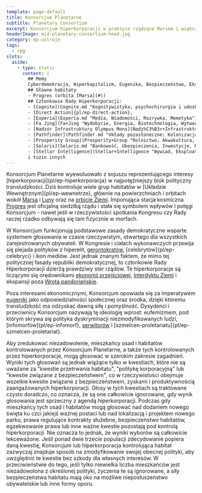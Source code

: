 ```yaml
---
template: page-default
title: Konsorcjum Planetarne
subtitle: Planetary Consortium
excerpt: Konsorcjum hiperkorporacji w praktyce rządzące Marsem i większością Wewnętrznego Układu Słonecznego
headerImage: mid-planetary-consortium-head.jpg
category: ep-ustroje
tags:
  - rpg
slots:
  aside:
    - type: static
      content: |
        ## Memy
        Cyberdemokracja, Hiperkapitalizm, Eugenika, Bezpieczeństwo, Ekspansja
        ## Główne habitaty
        - Progres (orbita [Marsa](#))
        ## Członkowie Rady Hiperkorporacji: 
        - [Cognite](Cognite.md "Kognitywistyka, psychochirurgia i udoskonalanie umysłu"), 
        - [Direct Action]{pl/ep-direct-action}, 
        - [Experia](Experia.md "Media, Wiadomości, Rozrywka, Memetyka"), 
        - [Fa Jing](Fa+Jing "Wydobycie, Energia, Biotechnologia, Wytwarzanie przemysłowe"), 
        - [Nadzór Infrastruktury Olympus Mons](Nadz%C3%B3r+Infrastruktury+Olympus+Mons), 
        - [Pathfinder](Pathfinder.md "Układy pozasłoneczne: Kolonizacja, Wydobycie, Badania naukowe"), 
        - [Prosperity Group](Prosperity+Group "Rolnictwo, Akwakultura, Farmaceutyki"), 
        - [Solaris](Solaris.md "Bankowość, Ubezpieczenia, Inwestycje, Rynki futures, Obrót informacją "), 
        - [Stellar Intelligence](Stellar+Intelligence "Wywiad, Eksploatacja danych, Obrót informacją, Szpiegostwo ") 
        i tuzin innych
---
```

Konsorcjum Planetarne wyewoluowało z sojuszu reprezentującego interesy [hiperkorporacji]{pl/ep-hiperkorporacja} w najpotężniejszy blok polityczny transludzkości. Dziś kontroluje wiele grup habitatów w [Układzie Wewnętrznym]{pl/ep-wewnetrze}, głównie na powierzchniach i orbitach wokół [Marsa](#) i [Luny](#) oraz na [orbicie Ziemi](#). Imponująca stacja kosmiczna [Progres](#) jest oficjalną siedzibą rządu i stała się symbolem wpływów i potęgi Konsorcjum - nawet jeśli w rzeczywistości spotkania Kongresu czy Rady raczej rzadko odbywają się tam fizycznie w morfach.

W Konsorcjum funkcjonują podstawowe zasady demokratyczne wsparte systemem głosowania w czasie rzeczywistym, otwartego dla wszystkich zarejestrowanych obywateli. W Kongresie i ciałach wykonawczych przewija się plejada polityków z hiperelit, [gerontokratów](http://en.wikipedia.org/wiki/Gerontocracy), [celebrytów]{pl/ep-celebryci} i ikon mediów. Jest jednak znanym faktem, że mimo tej politycznej fasady republiki demokratycznej, to członkowie Rady Hiperkorporacji dzierżą prawdziwy ster rządów. Te hiperkorporacje są liczącymi się orędownikami [ekonomii przejściowej](#), [Interdyktu Ziemi](#) i ekspansji poza [Wrota pandoriańskie](#).

Poza interesami ekonomicznymi, Konsorcjum opowiada się za imperatywem [eugeniki](http://pl.wikipedia.org/wiki/Eugenika) jako odpowiedzialności społecznej oraz środka, dzięki któremu transludzkość ma odzyskać dawną siłę i pomyślność. Dysydenci i przeciwnicy Konsorcjum nazywają tę ideologię wprost: eufemizmem, pod którym skrywa się polityka dyskryminacji niezmodyfikowanych ludzi, [infomorfów]{pl/ep-infomorf}, [serwitorów](#) i [szmelcen-proletariatu]{pl/ep-szmelcen-proletariat}.

Aby zredukować niezadowolenie, mieszkańcy osad i habitatów kontrolowanych przez Konsorcjum Planetarne, a także tych kontrolowanych przez hiperkorporacje, mogą głosować w szerokim zakresie zagadnień. Wyniki tych głosowań są jednak wiążące tylko w kwestiach, które nie są uważane za "kwestie przetrwania habitatu", "politykę korporacyjną" lub "kwestie związane z bezpieczeństwem", co w rzeczywistości obejmuje wszelkie kwestie związane z bezpieczeństwem, zyskami i produktywnością zaangażowanych hiperkorporacji. Głosy w tych kwestiach są traktowane czysto doradczo, co oznacza, że są one całkowicie ignorowane, gdy wynik głosowania jest sprzeczny z agendą hiperkorporacji. Podczas gdy mieszkańcy tych osad i habitatów mogą głosować nad dodaniem nowego święta ku czci jakiejś ważnej postaci lub nad lokalizacją i projektem nowego parku, prawa regulujące kontrakty służebne, bezpieczeństwo habitatów, egzekwowanie prawa lub inne ważne kwestie pozostają pod kontrolą hiperkorporacji. Nie oznacza to jednak, że wyniki wyborów są całkowicie lekceważone. Jeśli ponad dwie trzecie populacji zdecydowanie popiera daną kwestię, Konsorcjum lub hiperkorporacja kontrolująca habitat zazwyczaj znajduje sposób na zmodyfikowanie swojej obecnej polityki, aby uwzględnić te kwestie bez szkody dla własnych interesów. W przeciwieństwie do tego, jeśli tylko niewielka liczba mieszkańców jest niezadowolona z określonej polityki, życzenia te są ignorowane, a siły bezpieczeństwa habitatu mają oko na możliwe nieposłuszeństwo obywatelskie lub inne formy oporu.


